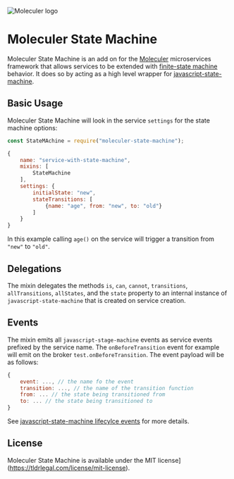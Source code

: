 ![Moleculer logo](https://raw.githubusercontent.com/ice-services/moleculer/HEAD/docs/assets/logo.png)
# Moleculer State Machine
Moleculer State Machine is an add on for the [Moleculer](https://moleculer.services/)
microservices framework that allows services to be extended with 
[finite-state machine](https://en.wikipedia.org/wiki/Finite-state_machine) behavior.
It does so by acting as a high level wrapper for 
[javascript-state-machine](https://github.com/jakesgordon/javascript-state-machine).

## Basic Usage
Moleculer State Machine will look in the service `settings` for the state machine
options:

```javascript
const StateMAchine = require("moleculer-state-machine");

{
    name: "service-with-state-machine",
    mixins: [
        StateMachine
    ],
    settings: {
        initialState: "new",
        stateTransitions: [
            {name: "age", from: "new", to: "old"}
        ]
    }
}
```
 In this example calling `age()` on the service will trigger a transition from `"new"`
 to `"old"`.
 
 ## Delegations
 The mixin delegates the methods `is`, `can`, `cannot`, `transitions`, 
 `allTransitions`, `allStates`, and the `state` property to an internal instance of
 `javascript-state-machine` that is created on service creation.
 
 ## Events
The mixin emits all `javascript-stage-machine` events as service events prefixed by 
the service name. The `onBeforeTransition` event for example will emit on the broker
`test.onBeforeTransition`. The event payload will be as follows:
```javascript
{
    event: ..., // the name fo the event
    transition: ..., // the name of the transition function
    from: ... // the state being transitioned from
    to: ... // the state being transitioned to
}
```

See [javascript-state-machine lifecylce events](https://github.com/jakesgordon/javascript-state-machine/blob/master/docs/lifecycle-events.md)
for more details.

## License
Moleculer State Machine is available under the MIT license](https://tldrlegal.com/license/mit-license).

